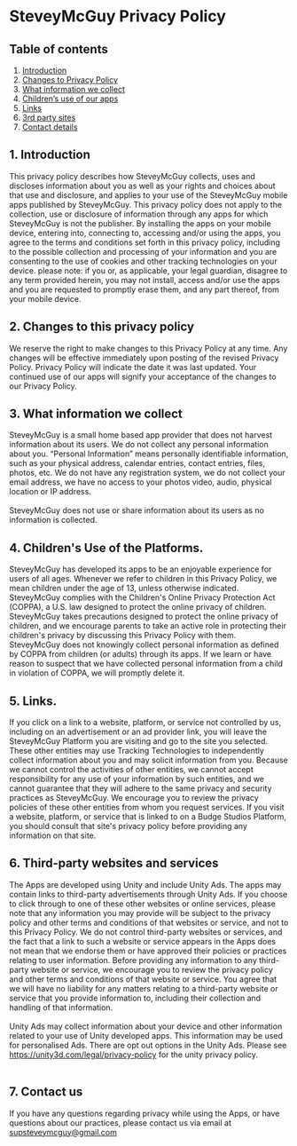 # SteveyMcGuy Privacy Policy

## Table of contents
 1. [Introduction](#1introduction)
 2. [Changes to Privacy Policy](#2changes-to-this-privacy-policy)
 3. [What information we collect](#3what-information-we-collect)
 4. [Children’s use of our apps](#4childrens-use-of-the-platforms)
 5. [Links](#5links)
 6. [3rd party sites ](#6third-party-websites-and-services)
 7. [Contact details](#7contact-us)

  

## 1.	Introduction  
This privacy policy describes how SteveyMcGuy collects, uses and discloses information about you as well as your rights and choices about that use and disclosure, and applies to your use of the SteveyMcGuy mobile apps published by SteveyMcGuy. This privacy policy does not apply to the collection, use or disclosure of information through any apps for which SteveyMcGuy is not the publisher. By installing the apps on your mobile device, entering into, connecting to, accessing and/or using the apps, you agree to the terms and conditions set forth in this privacy policy, including to the possible collection and processing of your information and you are consenting to the use of cookies and other tracking technologies on your device. please note: if you or, as applicable, your legal guardian, disagree to any term provided herein, you may not install, access and/or use the apps and you are requested to promptly erase them, and any part thereof, from your mobile device.
<br>

## 2. Changes to this privacy policy  
We reserve the right to make changes to this Privacy Policy at any time. Any changes will be effective immediately upon posting of the revised Privacy Policy. Privacy Policy will indicate the date it was last updated. Your continued use of our apps will signify your acceptance of the changes to our Privacy Policy.
<br>

## 3.	What information we collect  
SteveyMcGuy is a small home based app provider that does not harvest information about its users. We do not collect any personal information about you. “Personal Information” means personally identifiable information, such as your physical address, calendar entries, contact entries, files, photos, etc.
We do not have any registration system, we do not collect your email address, we have no access to your photos video, audio, physical location or IP address. <br><br>
SteveyMcGuy does not use or share information about its users as no information is collected.
  

## 4. Children's Use of the Platforms.  
SteveyMcGuy has developed its apps to be an enjoyable experience for users of all ages. Whenever we refer to children in this Privacy Policy, we mean children under the age of 13, unless otherwise indicated.
SteveyMcGuy complies with the Children's Online Privacy Protection Act (COPPA), a U.S. law designed to protect the online privacy of children. SteveyMcGuy takes precautions designed to protect the online privacy of children, and we encourage parents to take an active role in protecting their children's privacy by discussing this Privacy Policy with them.
SteveyMcGuy does not knowingly collect personal information as defined by COPPA from children (or adults) through its apps. If we learn or have reason to suspect that we have collected personal information from a child in violation of COPPA, we will promptly delete it.
<br>

## 5. Links.  
If you click on a link to a website, platform, or service not controlled by us, including on an advertisement or an ad provider link, you will leave the SteveyMcGuy Platform you are visiting and go to the site you selected. These other entities may use Tracking Technologies to independently collect information about you and may solicit information from you. Because we cannot control the activities of other entities, we cannot accept responsibility for any use of your information by such entities, and we cannot guarantee that they will adhere to the same privacy and security practices as SteveyMcGuy. We encourage you to review the privacy policies of these other entities from whom you request services. If you visit a website, platform, or service that is linked to on a Budge Studios Platform, you should consult that site's privacy policy before providing any information on that site.
<br>

## 6. Third-party websites and services  
The Apps are developed using Unity and include Unity Ads. The apps may contain links to third-party advertisements through Unity Ads. If you choose to click through to one of these other websites or online services, please note that any information you may provide will be subject to the privacy policy and other terms and conditions of that websites or service, and not to this Privacy Policy. We do not control third-party websites or services, and the fact that a link to such a website or service appears in the Apps does not mean that we endorse them or have approved their policies or practices relating to user information. Before providing any information to any third-party website or service, we encourage you to review the privacy policy and other terms and conditions of that website or service. You agree that we will have no liability for any matters relating to a third-party website or service that you provide information to, including their collection and handling of that information.<br><br>
Unity Ads may collect information about your device and other information related to your use of Unity developed apps. This information may be used for personalised Ads. There are opt out options in the Unity Ads. Please see https://unity3d.com/legal/privacy-policy for the unity privacy policy.  
<br>

## 7. Contact us  
If you have any questions regarding privacy while using the Apps, or have questions about our practices, please contact us via email at supsteveymcguy@gmail.com 

